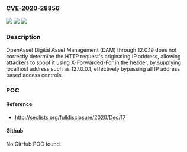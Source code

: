 ### [CVE-2020-28856](https://cve.mitre.org/cgi-bin/cvename.cgi?name=CVE-2020-28856)
![](https://img.shields.io/static/v1?label=Product&message=n%2Fa&color=blue)
![](https://img.shields.io/static/v1?label=Version&message=n%2Fa&color=blue)
![](https://img.shields.io/static/v1?label=Vulnerability&message=n%2Fa&color=brighgreen)

### Description

OpenAsset Digital Asset Management (DAM) through 12.0.19 does not correctly determine the HTTP request's originating IP address, allowing attackers to spoof it using X-Forwarded-For in the header, by supplying localhost address such as 127.0.0.1, effectively bypassing all IP address based access controls.

### POC

#### Reference
- http://seclists.org/fulldisclosure/2020/Dec/17

#### Github
No GitHub POC found.

